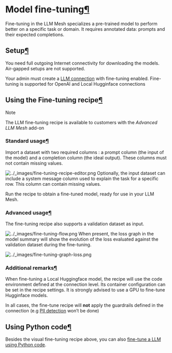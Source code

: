 Model fine\-tuning[¶](#model-fine-tuning "Permalink to this heading")
=====================================================================


Fine\-tuning in the LLM Mesh specializes a pre\-trained model to perform better on a specific task or domain. It requires annotated data: prompts and their expected completions.



Setup[¶](#setup "Permalink to this heading")
--------------------------------------------


You need full outgoing Internet connectivity for downloading the models. Air\-gapped setups are not supported.


Your admin must create a [LLM connection](llm-connections.html) with fine\-tuning enabled. Fine\-tuning is supported for OpenAI and Local Hugginface connections




Using the Fine\-tuning recipe[¶](#using-the-fine-tuning-recipe "Permalink to this heading")
-------------------------------------------------------------------------------------------



Note


The LLM fine\-tuning recipe is available to customers with the *Advanced LLM Mesh* add\-on




### Standard usage[¶](#standard-usage "Permalink to this heading")


Import a dataset with two required columns : a prompt column (the input of the model) and a completion column (the ideal output). These columns must not contain missing values.


![../_images/fine-tuning-recipe-editor.png](../_images/fine-tuning-recipe-editor.png)
Optionally, the input dataset can include a system message column used to explain the task for a specific row. This column can contain missing values.


Run the recipe to obtain a fine\-tuned model, ready for use in your LLM Mesh.




### Advanced usage[¶](#advanced-usage "Permalink to this heading")


The fine\-tuning recipe also supports a validation dataset as input.


![../_images/fine-tuning-flow.png](../_images/fine-tuning-flow.png)
When present, the loss graph in the model summary will show the evolution of the loss evaluated against the validation dataset during the fine\-tuning.


![../_images/fine-tuning-graph-loss.png](../_images/fine-tuning-graph-loss.png)


### Additional remarks[¶](#additional-remarks "Permalink to this heading")


When fine\-tuning a Local Huggingface model, the recipe will use the code environment defined at the connection level. Its container configuration can be set in the recipe settings. It is strongly advised to use a GPU to fine\-tune Hugginface models.


In all cases, the fine\-tune recipe will **not** apply the guardrails defined in the connection (e.g [PII detection](pii-detection.html) won’t be done)





Using Python code[¶](#using-python-code "Permalink to this heading")
--------------------------------------------------------------------


Besides the visual fine\-tuning recipe above, you can also
[fine\-tune a LLM using Python code](https://developer.dataiku.com/latest/concepts-and-examples/llm-mesh.html#concept-and-examples-llm-mesh-fine-tuning "(in Developer Guide)").